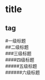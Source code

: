 title
============
tag
------------


#一级标题  
##二级标题  
###三级标题  
####四级标题  
#####五级标题  
######六级标题  
